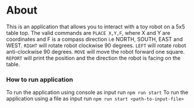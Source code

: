 # About

This is an application that allows you to interact with a toy robot on a 5x5 table top.
The valid commands are `PLACE X,Y,F`, where X and Y are coordinates and F is a compass direction i.e NORTH, SOUTH, EAST and WEST.
`RIGHT` will rotate robot clockwise 90 degrees.
`LEFT` will rotate robot anti-clockwise 90 degrees.
`MOVE` will move the robot forward one square.
`REPORT` will print the position and the direction the robot is facing on the table.

### How to run application

To run the application using console as input run `npm run start`
To run the application using a file as input run `npm run start <path-to-input-file>`
